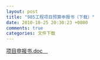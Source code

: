 ```yaml
---
layout: post
title: "985工程项目预算申报书（下载）"
date: 2010-10-25 20:30:23 +0800
comments: true
categories: 文件下载
---
```



[项目申报书.doc　](../../downloads/20101025193916236.doc)